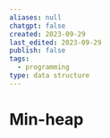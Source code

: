 ```yaml
---
aliases: null
chatgpt: false
created: 2023-09-29
last_edited: 2023-09-29
publish: false
tags:
  - programming
type: data structure
---
```

# Min-heap
